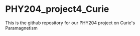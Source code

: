 # PHY204_project4_Curie
This is the github repository for our PHY204 project on Curie's Paramagnetism
